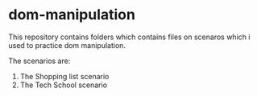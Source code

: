 # dom-manipulation
This repository contains folders which contains files on scenaros which i used to practice dom manipulation.

The scenarios are:
1. The Shopping list scenario
2. The Tech School scenario

